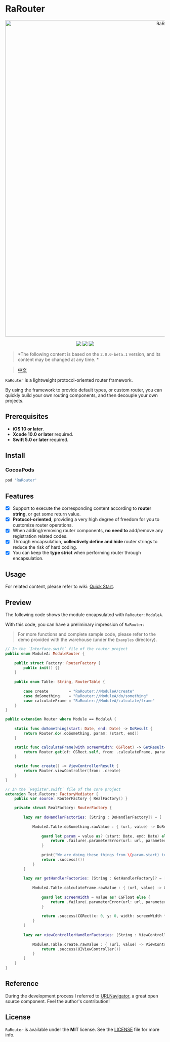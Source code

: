 # RaRouter

<p align="center">
<img src="https://raw.githubusercontent.com/rakuyoMo/RaRouter/master/Images/logo.png" alt="RaRouter" title="RaRouter" width="1000"/>
</p>

<p align="center">
<a><img src="https://img.shields.io/badge/language-swift-ffac45.svg"></a>
<a href="https://github.com/rakuyoMo/RaRouter/releases"><img src="https://img.shields.io/cocoapods/v/RaRouter.svg"></a>
<a href="https://github.com/rakuyoMo/RaRouter/blob/master/LICENSE"><img src="https://img.shields.io/cocoapods/l/RaRouter.svg?style=flat"></a>
</p>

> *The following content is based on the `2.0.0-beta.1` version, and its content may be changed at any time. *

> [中文](https://github.com/rakuyoMo/RaRouter/blob/master/README_CN.md)
 
 `RaRouter` is a lightweight protocol-oriented router framework.

 By using the framework to provide default types, or custom router, you can quickly build your own routing components, and then decouple your own projects.

## Prerequisites

- **iOS 10 or later**.
- **Xcode 10.0 or later** required.
- **Swift 5.0 or later** required.

## Install

### CocoaPods

```ruby
pod 'RaRouter'
```

## Features

- [x] Support to execute the corresponding content according to **router string**, or get some return
 value.
- [x] **Protocol-oriented**, providing a very high degree of freedom for you to customize router
 operations.
- [x] When adding/removing router components, **no need to** add/remove any registration related codes.
- [x] Through encapsulation, **collectively define and hide** router strings to reduce the risk of hard
 coding.
- [x] You can keep the **type strict** when performing router through encapsulation.

## Usage

For related content, please refer to wiki: [Quick Start](https://github.com/rakuyoMo/RaRouter/wiki/Quick-start).

## Preview

The following code shows the module encapsulated with `RaRouter`: `ModuleA`. 

With this code, you can have a preliminary impression of `RaRouter`:

> For more functions and complete sample code, please refer to the demo provided with the warehouse (under the `Examples` directory).

```swift
// In the `Interface.swift` file of the router project
public enum ModuleA: ModuleRouter {
    
    public struct Factory: RouterFactory {
        public init() {}
    }
    
    public enum Table: String, RouterTable {
        
        case create         = "RaRouter://ModuleA/create"
        case doSomething    = "RaRouter://ModuleA/do/something"
        case calculateFrame = "RaRouter://ModuleA/calculate/frame" 
    }
}

public extension Router where Module == ModuleA {
    
    static func doSomething(start: Date, end: Date) -> DoResult {
        return Router.do(.doSomething, param: (start, end))
    }

    static func calculateFrame(with screenWidth: CGFloat) -> GetResult<CGRect> {
        return Router.get(of: CGRect.self, from: .calculateFrame, param: screenWidth)
    }
    
    static func create() -> ViewControllerResult {
        return Router.viewController(from: .create)
    }
}

// In the `Register.swift` file of the core project
extension Test.Factory: FactoryMediator {
    public var source: RouterFactory { RealFactory() }

    private struct RealFactory: RouterFactory {
        
        lazy var doHandlerFactories: [String : DoHandlerFactory]? = [
            
            ModuleA.Table.doSomething.rawValue : { (url, value) -> DoResult in
                
                guard let param = value as? (start: Date, end: Date) else {
                    return .failure(.parameterError(url: url, parameter: value))
                }
                
                print("We are doing these things from \(param.start) to \(param.end)")
                return .success(())
            }
        ]
        
        lazy var getHandlerFactories: [String : GetHandlerFactory]? = [
            
            ModuleA.Table.calculateFrame.rawValue : { (url, value) -> GetResult<AnyResult> in
                
                guard let screenWidth = value as? CGFloat else {
                    return .failure(.parameterError(url: url, parameter: value))
                }
                
                return .success(CGRect(x: 0, y: 0, width: screenWidth * 0.25, height: screenWidth))
            }
        ]
        
        lazy var viewControllerHandlerFactories: [String : ViewControllerHandlerFactory]? = [
            
            ModuleA.Table.create.rawValue : { (url, value) -> ViewControllerResult in
                return .success(UIViewController())
            }
        ]
    }
}
```

## Reference

During the development process I referred to [URLNavigator](https://github.com/devxoul/URLNavigator), a great open source component. Feel the author's contribution!

## License

`RaRouter` is available under the **MIT** license. See the [LICENSE](https://github.com/rakuyoMo/RaRouter/blob/master/LICENSE) file for more info.
